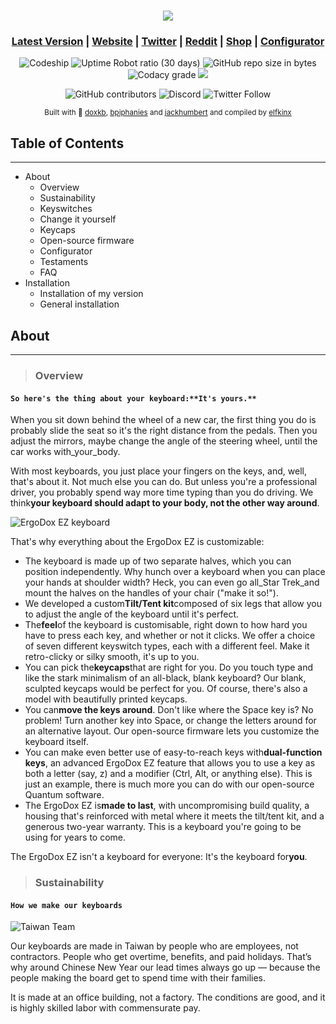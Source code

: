 <h1 align="center">
  <img src="https://i.gyazo.com/c16926425ba0d8e454c95c16e94c9818.png"/>
</h1>
<div align="center">
   
### [Latest Version](https://configure.ergodox-ez.com/layouts/KBOw/latest/0) | [Website](https://ergodox-ez.com/) | [Twitter](https://twitter.com/ergodoxez) | [Reddit](https://www.reddit.com/r/ergodox/) | [Shop](https://ergodox-ez.com/pages/customize) | [Configurator](https://configure.ergodox-ez.com/layouts/default/latest/0)

![Codeship](https://img.shields.io/codeship/b9aa7070-2040-0137-f6c2-1e2b4f29ab56.svg?label=build&logo=codeship&style=for-the-badge)  ![Uptime Robot ratio (30 days)](https://img.shields.io/uptimerobot/ratio/m782080821-e4f43c6ecab13524d299c154.svg?logo=cloudflare&logoColor=white&style=for-the-badge)  ![GitHub repo size in bytes](https://img.shields.io/github/repo-size/elfkinx/ergodox.svg?color=brightgreen&logo=github&style=for-the-badge) ![Codacy grade](https://img.shields.io/codacy/grade/182637fd6f08472da92a7ea25100c6ef.svg?logo=codacy&style=for-the-badge) <a href="#patched-fonts" title=""><img src="https://raw.githubusercontent.com/wiki/ryanoasis/nerd-fonts/images/faux-shield-badge-os-logos.svg?sanitize=true"></a>

<img alt="GitHub contributors" src="https://img.shields.io/github/contributors/benblazak/ergodox-firmware.svg?logo=github&style=for-the-badge"> ![Discord](https://img.shields.io/discord/440868230475677696.svg?logo=discord&style=for-the-badge) <img alt="Twitter Follow" src="https://img.shields.io/twitter/follow/liamghealy.svg?color=brightgreen&label=FOLLOW%20ME&logo=twitter&style=for-the-badge">

<sub>Built with 💙 [doxkb](https://github.com/doxkb), [bpiphanies](http://bathroomepiphanies.com/) and [jackhumbert](https://github.com/jackhumbert) and compiled by [elfkinx](https://github.com/elfkinx)
</div>

Table of Contents
-----------------

* * *

*   About
    *   Overview
    *   Sustainability
    *   Keyswitches
    *   Change it yourself
    *   Keycaps
    *   Open-source firmware
    *   Configurator
    *   Testaments
    *   FAQ
*   Installation
    *   Installation of my version
    *   General installation

About
-----

* * *

> ### Overview

#### `So here's the thing about your keyboard:**It's yours.**`

When you sit down behind the wheel of a new car, the first thing you do is probably slide the seat so it's the right distance from the pedals. Then you adjust the mirrors, maybe change the angle of the steering wheel, until the car works with_your_body.

With most keyboards, you just place your fingers on the keys, and, well, that's about it. Not much else you can do. But unless you're a professional driver, you probably spend way more time typing than you do driving. We think**your keyboard should adapt to your body, not the other way around**.

![ErgoDox EZ keyboard](https://cdn.shopify.com/s/files/1/1152/3264/files/ergodox_ez_08_1024x1024.jpg?5613299318556748972)

That's why everything about the ErgoDox EZ is customizable:

*   The keyboard is made up of two separate halves, which you can position independently. Why hunch over a keyboard when you can place your hands at shoulder width? Heck, you can even go all_Star Trek_and mount the halves on the handles of your chair ("make it so!").
*   We developed a custom**Tilt/Tent kit**composed of six legs that allow you to adjust the angle of the keyboard until it's perfect.
*   The**feel**of the keyboard is customisable, right down to how hard you have to press each key, and whether or not it clicks. We offer a choice of seven different keyswitch types, each with a different feel. Make it retro-clicky or silky smooth, it's up to you.
*   You can pick the**keycaps**that are right for you. Do you touch type and like the stark minimalism of an all-black, blank keyboard? Our blank, sculpted keycaps would be perfect for you. Of course, there's also a model with beautifully printed keycaps.
*   You can**move the keys around**. Don't like where the Space key is? No problem! Turn another key into Space, or change the letters around for an alternative layout. Our open-source firmware lets you customize the keyboard itself.
*   You can make even better use of easy-to-reach keys with**dual-function keys**, an advanced ErgoDox EZ feature that allows you to use a key as both a letter (say, z) and a modifier (Ctrl, Alt, or anything else). This is just an example, there is much more you can do with our open-source Quantum software.
*   The ErgoDox EZ is**made to last**, with uncompromising build quality, a housing that's reinforced with metal where it meets the tilt/tent kit, and a generous two-year warranty. This is a keyboard you're going to be using for years to come.

The ErgoDox EZ isn't a keyboard for everyone: It's the keyboard for**you**.

> ### Sustainability

#### `How we make our keyboards`

![Taiwan Team](https://cdn.shopify.com/s/files/1/1152/3264/t/25/assets/neat-taiwan-team.jpg?17225678919898917123)

Our keyboards are made in Taiwan by people who are employees, not contractors. People who get overtime, benefits, and paid holidays. That’s why around Chinese New Year our lead times always go up — because the people making the board get to spend time with their families.

It is made at an office building, not a factory. The conditions are good, and it is highly skilled labor with commensurate pay.
